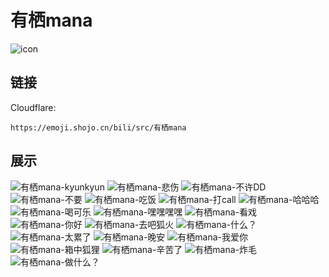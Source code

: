 # 有栖mana
![icon](https://emoji.shojo.cn/bili/src/有栖mana/icon.png)
## 链接
Cloudflare:
```
https://emoji.shojo.cn/bili/src/有栖mana
```
## 展示
![有栖mana-kyunkyun](https://emoji.shojo.cn/bili/src/有栖mana/有栖mana-kyunkyun.png)
![有栖mana-悲伤](https://emoji.shojo.cn/bili/src/有栖mana/有栖mana-悲伤.png)
![有栖mana-不许DD](https://emoji.shojo.cn/bili/src/有栖mana/有栖mana-不许DD.png)
![有栖mana-不要](https://emoji.shojo.cn/bili/src/有栖mana/有栖mana-不要.png)
![有栖mana-吃饭](https://emoji.shojo.cn/bili/src/有栖mana/有栖mana-吃饭.png)
![有栖mana-打call](https://emoji.shojo.cn/bili/src/有栖mana/有栖mana-打call.png)
![有栖mana-哈哈哈](https://emoji.shojo.cn/bili/src/有栖mana/有栖mana-哈哈哈.png)
![有栖mana-喝可乐](https://emoji.shojo.cn/bili/src/有栖mana/有栖mana-喝可乐.png)
![有栖mana-嘿嘿嘿嘿](https://emoji.shojo.cn/bili/src/有栖mana/有栖mana-嘿嘿嘿嘿.png)
![有栖mana-看戏](https://emoji.shojo.cn/bili/src/有栖mana/有栖mana-看戏.png)
![有栖mana-你好](https://emoji.shojo.cn/bili/src/有栖mana/有栖mana-你好.png)
![有栖mana-去吧狐火](https://emoji.shojo.cn/bili/src/有栖mana/有栖mana-去吧狐火.png)
![有栖mana-什么？](https://emoji.shojo.cn/bili/src/有栖mana/有栖mana-什么？.png)
![有栖mana-太累了](https://emoji.shojo.cn/bili/src/有栖mana/有栖mana-太累了.png)
![有栖mana-晚安](https://emoji.shojo.cn/bili/src/有栖mana/有栖mana-晚安.png)
![有栖mana-我爱你](https://emoji.shojo.cn/bili/src/有栖mana/有栖mana-我爱你.png)
![有栖mana-箱中狐狸](https://emoji.shojo.cn/bili/src/有栖mana/有栖mana-箱中狐狸.png)
![有栖mana-辛苦了](https://emoji.shojo.cn/bili/src/有栖mana/有栖mana-辛苦了.png)
![有栖mana-炸毛](https://emoji.shojo.cn/bili/src/有栖mana/有栖mana-炸毛.png)
![有栖mana-做什么？](https://emoji.shojo.cn/bili/src/有栖mana/有栖mana-做什么？.png)
